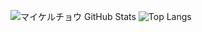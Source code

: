 ![マイケルチョウ GitHub Stats](https://github-readme-stats.vercel.app/api?username=maikerutruong&show_icons=true&theme=dracula&line_height=40)
![Top Langs](https://github-readme-stats.vercel.app/api/top-langs/?username=maikerutruong&theme=dracula)
